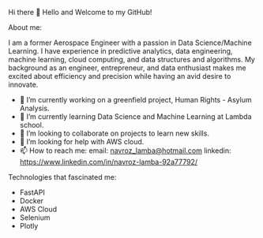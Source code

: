 Hi there 👋 Hello and Welcome to my GitHub! 

About me:

I am a former Aerospace Engineer with a passion in Data Science/Machine Learning. I have experience in predictive analytics, data engineering, machine learning, cloud computing, and data structures and algorithms. My background as an engineer, entrepreneur, and data enthusiast makes me excited about efficiency and precision while having an avid desire to innovate. 

- 🔭 I’m currently working on a greenfield project, Human Rights - Asylum Analysis. 
- 🌱 I’m currently learning Data Science and Machine Learning at Lambda school. 
- 👯 I’m looking to collaborate on projects to learn new skills. 
- 🤔 I’m looking for help with AWS cloud.
- 📫 How to reach me: 
email: navroz_lamba@hotmail.com
linkedin: https://www.linkedin.com/in/navroz-lamba-92a77792/

Technologies that fascinated me:
- FastAPI
- Docker
- AWS Cloud
- Selenium
- Plotly

